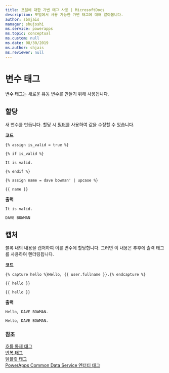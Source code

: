```yaml
---
title: 포털에 대한 가변 태그 사용 | MicrosoftDocs
description: 포털에서 사용 가능한 가변 태그에 대해 알아봅니다.
author: sbmjais
manager: shujoshi
ms.service: powerapps
ms.topic: conceptual
ms.custom: null
ms.date: 08/30/2019
ms.author: shjais
ms.reviewer: null
---
```


# <a name="variable-tags"></a>변수 태그

변수 태그는 새로운 유동 변수를 만들기 위해 사용됩니다.

## <a name="assign"></a>할당

새 변수를 만듭니다. 할당 시 [필터](liquid-filters.md)를 사용하여 값을 수정할 수 있습니다.  

**코드**

```
{% assign is_valid = true %}

{% if is_valid %}

It is valid.

{% endif %}

{% assign name = dave bowman' | upcase %}

{{ name }}
```

**출력**

```
It is valid.

DAVE BOWMAN
```

## <a name="capture"></a>캡처

블록 내의 내용을 캡처하여 이를 변수에 할당합니다. 그러면 이 내용은 추후에 출력 태그를 사용하여 렌더링됩니다.

**코드**

```
{% capture hello %}Hello, {{ user.fullname }}.{% endcapture %}

{{ hello }}

{{ hello }}
```

**출력**

```
Hello, DAVE BOWMAN.

Hello, DAVE BOWMAN.
```

### <a name="see-also"></a>참조

[흐름 통제 태그](control-flow-tags.md)<br>
[반복 태그](iteration-tags.md)<br>
[템플릿 태그](template-tags.md)<br>
[PowerApps Common Data Service 엔터티 태그](portals-entity-tags.md)

